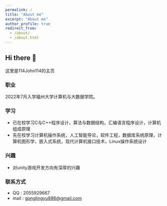 ```yaml
---
permalink: /
title: "About me"
excerpt: "About me"
author_profile: true
redirect_from: 
  - /about/
  - /about.html
---
```


## Hi there 👋
这里是114John114的主页
### 职业
2022年7月入学福州大学计算机与大数据学院。
### 学习
- 已在校学习C与C++程序设计，算法与数据结构，汇编语言程序设计，计算机组成原理
- 先在校学习计算机操作系统，人工智能导论，软件工程，数据库系统原理，计算机图形学，嵌入式系统，现代计算机接口技术，Linux操作系统设计
### 兴趣
- 对unity游戏开发方向有深厚的兴趣
### 联系方式
- QQ : 2055929667
- mail : gonglingyu886@gmail.com
